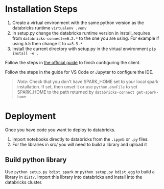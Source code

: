 # Installation Steps

1. Create a virtual environment with the same python version as the databricks runtime
`virtualenv .venv`
2. In setup.py change the databricks runtime version in install_requires from `databricks-connect==6.2.*` to the one you are using. For example if using 5.5 then change it to `==5.5.*`
3. Install the current directory with setup.py in the virtual environment `pip install -e .`

Follow the steps in [the official guide](https://docs.databricks.com/dev-tools/databricks-connect.html#step-2-configure-connection-properties) to finish configuring the client.

Follow the steps in the guide for VS Code or Jupyter to configure the IDE.

> *Note*: Check that you don't have SPARK_HOME set to your local spark installation. If set, then unset it or use `python.envFile` to set SPARK_HOME to the path returned by `databricks-connect get-spark-home`

# Deployment

Once you have code you want to deploy to databricks.

1. Import notebooks directly to databricks from the `.ipynb` or `.py` files.
2. For the libraries in src/ you will need to build a library and upload it

## Build python library
Use `python setup.py bdist_spark` or `python setup.py bdist_egg` to build a library in `dist/`. Import this library into databricks and install into the databricks cluster.